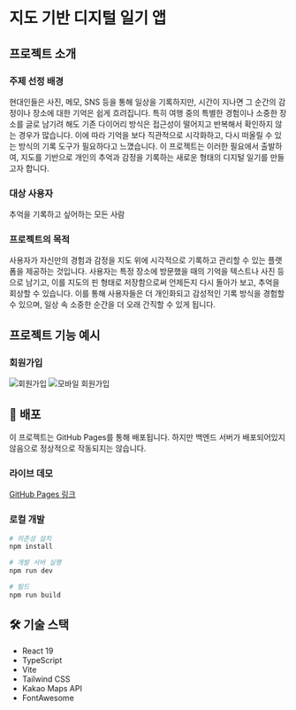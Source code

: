 # 지도 기반 디지털 일기 앱

## 프로젝트 소개

### 주제 선정 배경

현대인들은 사진, 메모, SNS 등을 통해 일상을 기록하지만, 시간이 지나면 그 순간의 감정이나 장소에 대한 기억은 쉽게 흐려집니다. 특히 여행 중의 특별한 경험이나 소중한 장소를 글로 남기려 해도 기존 다이어리 방식은 접근성이 떨어지고 반복해서 확인하지 않는 경우가 많습니다. 이에 따라 기억을 보다 직관적으로 시각화하고, 다시 떠올릴 수 있는 방식의 기록 도구가 필요하다고 느꼈습니다. 이 프로젝트는 이러한 필요에서 출발하여, 지도를 기반으로 개인의 추억과 감정을 기록하는 새로운 형태의 디지털 일기를 만들고자 합니다.

### 대상 사용자

추억을 기록하고 싶어하는 모든 사람

### 프로젝트의 목적

사용자가 자신만의 경험과 감정을 지도 위에 시각적으로 기록하고 관리할 수 있는 플랫폼을 제공하는 것입니다. 사용자는 특정 장소에 방문했을 때의 기억을 텍스트나 사진 등으로 남기고, 이를 지도의 핀 형태로 저장함으로써 언제든지 다시 돌아가 보고, 추억을 회상할 수 있습니다. 이를 통해 사용자들은 더 개인화되고 감성적인 기록 방식을 경험할 수 있으며, 일상 속 소중한 순간을 더 오래 간직할 수 있게 됩니다.

## 프로젝트 기능 예시

### 회원가입
![회원가입](https://github.com/user-attachments/assets/b9d9eab9-685b-444a-b2cc-95e479649341)
![모바일 회원가입](https://github.com/user-attachments/assets/cf943b7d-610b-43b4-b93a-4f5b642ee5a1)


## 🚀 배포

이 프로젝트는 GitHub Pages를 통해 배포됩니다. 하지만 백엔드 서버가 배포되어있지 않음으로 정상적으로 작동되지는 않습니다.

### 라이브 데모

[GitHub Pages 링크](https://mhojune.github.io/pingu/)

### 로컬 개발

```bash
# 의존성 설치
npm install

# 개발 서버 실행
npm run dev

# 빌드
npm run build
```

## 🛠️ 기술 스택

- React 19
- TypeScript
- Vite
- Tailwind CSS
- Kakao Maps API
- FontAwesome
